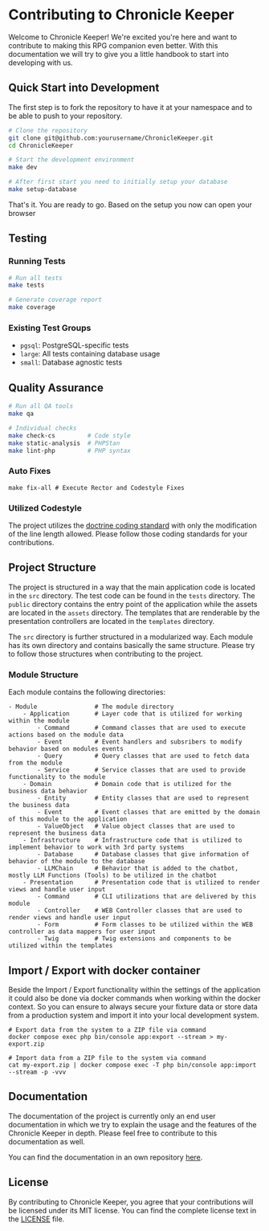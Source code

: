 # Contributing to Chronicle Keeper

Welcome to Chronicle Keeper! We're excited you're here and want to contribute to making this RPG companion even better.
With this documentation we will try to give you a little handbook to start into developing with us. 

## Quick Start into Development

The first step is to fork the repository to have it at your namespace and to be able to push to your repository.

```bash
# Clone the repository
git clone git@github.com:yourusername/ChronicleKeeper.git
cd ChronicleKeeper

# Start the development environment
make dev

# After first start you need to initially setup your database
make setup-database
```

That's it. You are ready to go. Based on the setup you now can open your browser 

## Testing

### Running Tests

```bash
# Run all tests
make tests

# Generate coverage report
make coverage
```

### Existing Test Groups
- `pgsql`: PostgreSQL-specific tests
- `large`: All tests containing database usage
- `small`: Database agnostic tests

## Quality Assurance

```bash
# Run all QA tools
make qa

# Individual checks
make check-cs         # Code style
make static-analysis  # PHPStan
make lint-php         # PHP syntax
```

### Auto Fixes

```
make fix-all # Execute Rector and Codestyle Fixes
```

### Utilized Codestyle

The project utilizes the [doctrine coding standard](https://github.com/doctrine/coding-standard) with only the
modification of the line length allowed. Please follow those coding standards for your contributions.

## Project Structure

The project is structured in a way that the main application code is located in the `src` directory. The test code can
be found in the `tests` directory. The `public` directory contains the entry point of the application while the
assets are located in the `assets` directory. The templates that are renderable by the presentation controllers 
are located in the `templates` directory.

The `src` directory is further structured in a modularized way. Each module has its own directory and contains basically
the same structure. Please try to follow those structures when contributing to the project.

### Module Structure

Each module contains the following directories:

```text
- Module                # The module directory
    - Application       # Layer code that is utilized for working within the module
        - Command       # Command classes that are used to execute actions based on the module data
        - Event         # Event handlers and subsribers to modify behavior based on modules events
        - Query         # Query classes that are used to fetch data from the module
        - Service       # Service classes that are used to provide functionality to the module
    - Domain            # Domain code that is utilized for the business data behavior
        - Entity        # Entity classes that are used to represent the business data
        - Event         # Event classes that are emitted by the domain of this module to the application
        - ValueObject   # Value object classes that are used to represent the business data
    - Infrastructure    # Infrastructure code that is utilized to implement behavior to work with 3rd party systems
        - Database      # Database classes that give information of behavior of the module to the database
        - LLMChain      # Behavior that is added to the chatbot, mostly LLM Functions (Tools) to be utilized in the chatbot
    - Presentation      # Presentation code that is utilized to render views and handle user input
        - Command       # CLI utilizations that are delivered by this module
        - Controller    # WEB Controller classes that are used to render views and handle user input
        - Form          # Form classes to be utilized within the WEB controller as data mappers for user input
        - Twig          # Twig extensions and components to be utilized within the templates
```

## Import / Export with docker container

Beside the Import / Export functionality within the settings of the application it could also be done
via docker commands when working within the docker context. So you can ensure to always secure your 
fixture data or store data from a production system and import it into your local development system.

```
# Export data from the system to a ZIP file via command
docker compose exec php bin/console app:export --stream > my-export.zip

# Import data from a ZIP file to the system via command
cat my-export.zip | docker compose exec -T php bin/console app:import --stream -p -vvv
```

## Documentation

The documentation of the project is currently only an end user documentation in which we try to explain the usage
and the features of the Chronicle Keeper in depth. Please feel free to contribute to this documentation as well. 

You can find the documentation in an own repository [here](https://github.com/ChronicleKeeper/docs). 

## License

By contributing to Chronicle Keeper, you agree that your contributions will be licensed under its MIT license. You can
find the complete license text in the [LICENSE](LICENSE) file.
